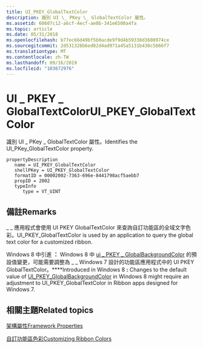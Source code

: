 ```yaml
---
title: UI_PKEY_GlobalTextColor
description: 識別 UI \_ PKey \_ GlobalTextColor 屬性。
ms.assetid: 60607c12-a6cf-4ecf-ae0b-341e6500a4fa
ms.topic: article
ms.date: 05/31/2018
ms.openlocfilehash: b77ec66d49bf5b0acde9f9d4b59338d3608974ce
ms.sourcegitcommit: 2d531328b6ed82d4ad971a45a5131b430c5866f7
ms.translationtype: MT
ms.contentlocale: zh-TW
ms.lasthandoff: 09/16/2019
ms.locfileid: "103672976"
---
```

# <a name="ui_pkey_globaltextcolor"></a><span data-ttu-id="b3066-103">UI \_ PKEY \_ GlobalTextColor</span><span class="sxs-lookup"><span data-stu-id="b3066-103">UI\_PKEY\_GlobalTextColor</span></span>

<span data-ttu-id="b3066-104">識別 UI \_ PKey \_ GlobalTextColor 屬性。</span><span class="sxs-lookup"><span data-stu-id="b3066-104">Identifies the UI\_PKey\_GlobalTextColor property.</span></span>

```
propertyDescription
   name = UI_PKEY_GlobalTextColor
   shellPKey = UI_PKEY_GlobalTextColor
   formatID = 00002002-7363-696e-8441798acf5aebb7
   propID = 2002
   typeInfo
      type = VT_UINT
```

## <a name="remarks"></a><span data-ttu-id="b3066-105">備註</span><span class="sxs-lookup"><span data-stu-id="b3066-105">Remarks</span></span>

<span data-ttu-id="b3066-106">\_ \_ 應用程式會使用 UI PKEY GlobalTextColor 來查詢自訂功能區的全域文字色彩。</span><span class="sxs-lookup"><span data-stu-id="b3066-106">UI\_PKEY\_GlobalTextColor is used by an application to query the global text color for a customized ribbon.</span></span>

<span data-ttu-id="b3066-107">Windows 8 中引進 **：** Windows 8 中 [ui \_ PKEY \_ GlobalBackgroundColor](windowsribbon-reference-properties-uipkey-globalbackgroundcolor.md) 的預設值變更，可能需要調整為 \_ \_ Windows 7 設計的功能區應用程式中的 UI PKEY GlobalTextColor。</span><span class="sxs-lookup"><span data-stu-id="b3066-107">\*\*\*\*Introduced in Windows 8 **:** Changes to the default value of [UI\_PKEY\_GlobalBackgroundColor](windowsribbon-reference-properties-uipkey-globalbackgroundcolor.md) in Windows 8 might require an adjustment to UI\_PKEY\_GlobalTextColor in Ribbon apps designed for Windows 7.</span></span>

## <a name="related-topics"></a><span data-ttu-id="b3066-108">相關主題</span><span class="sxs-lookup"><span data-stu-id="b3066-108">Related topics</span></span>

<dl> <dt>

[<span data-ttu-id="b3066-109">架構屬性</span><span class="sxs-lookup"><span data-stu-id="b3066-109">Framework Properties</span></span>](windowsribbon-reference-properties-framework.md)
</dt> <dt>

[<span data-ttu-id="b3066-110">自訂功能區色彩</span><span class="sxs-lookup"><span data-stu-id="b3066-110">Customizing Ribbon Colors</span></span>](ribbon-color.md)
</dt> </dl>

 

 




